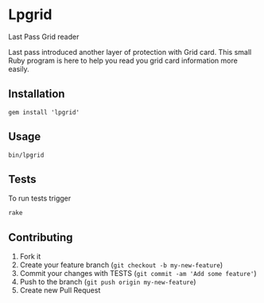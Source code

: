 # Lpgrid

Last Pass Grid reader

Last pass introduced another layer of protection with Grid card. 
This small Ruby program is here to help you read you grid card
information more easily.

## Installation

    gem install 'lpgrid'

## Usage

    bin/lpgrid

## Tests

To run tests trigger

    rake

## Contributing

1. Fork it
2. Create your feature branch (`git checkout -b my-new-feature`)
3. Commit your changes with TESTS (`git commit -am 'Add some feature'`)
4. Push to the branch (`git push origin my-new-feature`)
5. Create new Pull Request
